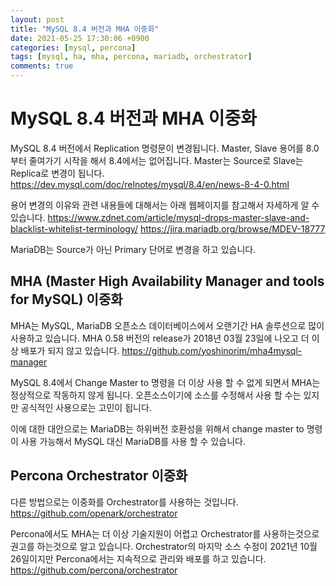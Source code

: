 ```yaml
---
layout: post
title: "MySQL 8.4 버전과 MHA 이중화"
date: 2021-05-25 17:30:06 +0900
categories: [mysql, percona]
tags: [mysql, ha, mha, percona, mariadb, orchestrator]
comments: true
---
```

# MySQL 8.4 버전과 MHA 이중화
MySQL 8.4 버전에서 Replication 명령문이 변경됩니다.
Master, Slave 용어를 8.0부터 줄여가기 시작을 해서 8.4에서는 없어집니다.
Master는 Source로 Slave는 Replica로 변경이 됩니다.
https://dev.mysql.com/doc/relnotes/mysql/8.4/en/news-8-4-0.html

용어 변경의 이유와 관련 내용들에 대해서는 아래 웹페이지를 참고해서 자세하게 알 수 있습니다.
https://www.zdnet.com/article/mysql-drops-master-slave-and-blacklist-whitelist-terminology/
https://jira.mariadb.org/browse/MDEV-18777

MariaDB는 Source가 아닌 Primary 단어로 변경을 하고 있습니다.

## MHA (Master High Availability Manager and tools for MySQL) 이중화
MHA는 MySQL, MariaDB 오픈소스 데이터베이스에서 오랜기간 HA 솔루션으로 많이 사용하고 있습니다.
MHA 0.58 버전의 release가 2018년 03월 23일에 나오고 더 이상 배포가 되지 않고 있습니다.
https://github.com/yoshinorim/mha4mysql-manager

MySQL 8.4에서 Change Master to 명령을 더 이상 사용 할 수 없게 되면서 MHA는 정상적으로 작동하지 않게 됩니다.
오픈소스이기에 소스를 수정해서 사용 할 수는 있지만 공식적인 사용으로는 고민이 됩니다.

이에 대한 대안으로는 MariaDB는 하위버전 호환성을 위해서 change master to 명령이 사용 가능해서 MySQL 대신 MariaDB를 사용 할 수 있습니다.

## Percona Orchestrator 이중화
다른 방법으로는 이중화를 Orchestrator를 사용하는 것입니다.
https://github.com/openark/orchestrator

Percona에서도 MHA는 더 이상 기술지원이 어렵고 Orchestrator를 사용하는것으로 권고를 하는것으로 알고 있습니다.
Orchestrator의 마지막 소스 수정이 2021년 10월 26일이지만 Percona에서는 지속적으로 관리와 배포를 하고 있습니다.
https://github.com/percona/orchestrator

